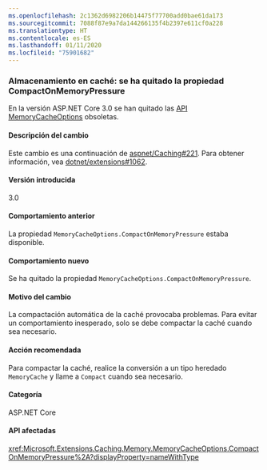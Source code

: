```yaml
---
ms.openlocfilehash: 2c1362d6982206b14475f77700add0bae61da173
ms.sourcegitcommit: 7088f87e9a7da144266135f4b2397e611cf0a228
ms.translationtype: HT
ms.contentlocale: es-ES
ms.lasthandoff: 01/11/2020
ms.locfileid: "75901682"
---
```

### <a name="caching-compactonmemorypressure-property-removed"></a>Almacenamiento en caché: se ha quitado la propiedad CompactOnMemoryPressure

En la versión ASP.NET Core 3.0 se han quitado las [API MemoryCacheOptions](https://github.com/dotnet/extensions/blob/dc5c593da7b72c82e6fe85abb91d03818f9b700c/src/Caching/Memory/src/MemoryCacheOptions.cs#L17-L18) obsoletas.

#### <a name="change-description"></a>Descripción del cambio

Este cambio es una continuación de [aspnet/Caching#221](https://github.com/aspnet/Caching/issues/221). Para obtener información, vea [dotnet/extensions#1062](https://github.com/dotnet/extensions/issues/1062).

#### <a name="version-introduced"></a>Versión introducida

3.0

#### <a name="old-behavior"></a>Comportamiento anterior

La propiedad `MemoryCacheOptions.CompactOnMemoryPressure` estaba disponible.

#### <a name="new-behavior"></a>Comportamiento nuevo

Se ha quitado la propiedad `MemoryCacheOptions.CompactOnMemoryPressure`.

#### <a name="reason-for-change"></a>Motivo del cambio

La compactación automática de la caché provocaba problemas. Para evitar un comportamiento inesperado, solo se debe compactar la caché cuando sea necesario.

#### <a name="recommended-action"></a>Acción recomendada

Para compactar la caché, realice la conversión a un tipo heredado `MemoryCache` y llame a `Compact` cuando sea necesario.

#### <a name="category"></a>Categoría

ASP.NET Core

#### <a name="affected-apis"></a>API afectadas

<xref:Microsoft.Extensions.Caching.Memory.MemoryCacheOptions.CompactOnMemoryPressure%2A?displayProperty=nameWithType>

<!--

#### Affected APIs

`Overload:Microsoft.Extensions.Caching.Memory.MemoryCacheOptions.CompactOnMemoryPressure`

-->
